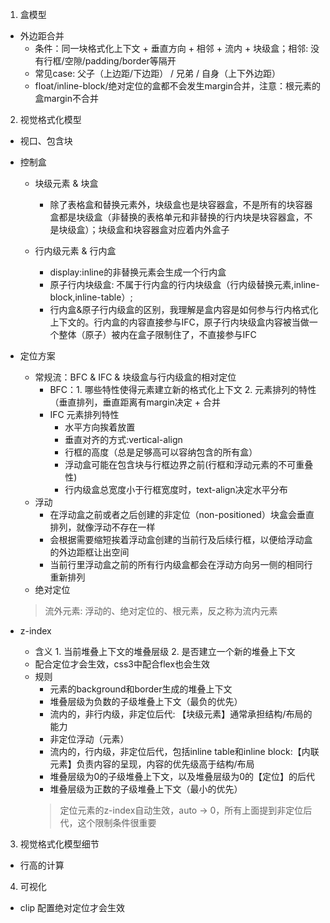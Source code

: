1. 盒模型
- 外边距合并
    - 条件：同一块格式化上下文 + 垂直方向 + 相邻 +  流内 + 块级盒；相邻: 没有行框/空隙/padding/border等隔开
    - 常见case: 父子（上边距/下边距） / 兄弟 / 自身（上下外边距）
    - float/inline-block/绝对定位的盒都不会发生margin合并，注意：根元素的盒margin不合并
    
    
2. 视觉格式化模型
- 视口、包含块 
- 控制盒
    - 块级元素 & 块盒
        - 除了表格盒和替换元素外，块级盒也是块容器盒，不是所有的块容器盒都是块级盒（非替换的表格单元和非替换的行内块是块容器盒，不是块级盒）；块级盒和块容器盒对应着内外盒子
    
    - 行内级元素 & 行内盒
        - display:inline的非替换元素会生成一个行内盒
        - 原子行内块级盒: 不属于行内盒的行内块级盒（行内级替换元素,inline-block,inline-table）;
        - 行内盒&原子行内级盒的区别，我理解是盒内容是如何参与行内格式化上下文的。行内盒的内容直接参与IFC，原子行内块级盒内容被当做一个整体（原子）被内在盒子限制住了，不直接参与IFC
        
- 定位方案                
    - 常规流：BFC & IFC & 块级盒与行内级盒的相对定位
        - BFC：1. 哪些特性使得元素建立新的格式化上下文 2. 元素排列的特性（垂直排列，垂直距离有margin决定 + 合并
        - IFC 元素排列特性
            - 水平方向挨着放置
            - 垂直对齐的方式:vertical-align
            - 行框的高度（总是足够高可以容纳包含的所有盒）
            - 浮动盒可能在包含块与行框边界之前(行框和浮动元素的不可重叠性)
            - 行内级盒总宽度小于行框宽度时，text-align决定水平分布
    - 浮动
        - 在浮动盒之前或者之后创建的非定位（non-positioned）块盒会垂直排列，就像浮动不存在一样
        - 会根据需要缩短挨着浮动盒创建的当前行及后续行框，以便给浮动盒的外边距框让出空间
        - 当前行里浮动盒之前的所有行内级盒都会在浮动方向另一侧的相同行重新排列
    - 绝对定位
    >流外元素: 浮动的、绝对定位的、根元素，反之称为流内元素    

- z-index
    - 含义 1. 当前堆叠上下文的堆叠层级 2. 是否建立一个新的堆叠上下文
    - 配合定位才会生效，css3中配合flex也会生效
    - 规则
        - 元素的background和border生成的堆叠上下文
        - 堆叠层级为负数的子级堆叠上下文（最负的优先）
        - 流内的，非行内级，非定位后代: 【块级元素】通常承担结构/布局的能力
        - 非定位浮动（元素）
        - 流内的，行内级，非定位后代，包括inline table和inline block:【内联元素】负责内容的呈现，内容的优先级高于结构/布局 
        - 堆叠层级为0的子级堆叠上下文，以及堆叠层级为0的【定位】的后代
        - 堆叠层级为正数的子级堆叠上下文（最小的优先）
        >定位元素的z-index自动生效，auto -> 0，所有上面提到非定位后代，这个限制条件很重要
    
       
3. 视觉格式化模型细节
- 行高的计算

4. 可视化
- clip 配置绝对定位才会生效
